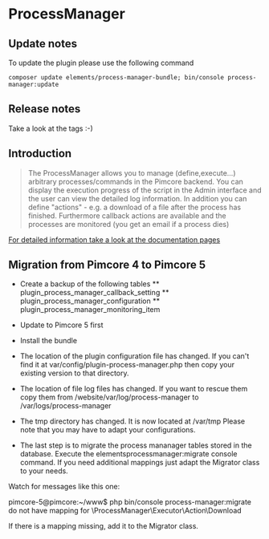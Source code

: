 # ProcessManager

## Update notes

To update the plugin please use the following command
```
composer update elements/process-manager-bundle; bin/console process-manager:update
```

## Release notes
Take a look at the tags :-)

## Introduction

> The ProcessManager allows you to manage (define,execute...) arbitrary processes/commands in the Pimcore backend. 
You can display the execution progress of the script in the Admin interface and the user can view the detailed log information. 
In addition you can define "actions" - e.g.  a download of a file after the process has finished. Furthermore callback actions 
are available and the processes are monitored (you get an email if a process dies)


[For detailed information take a look at the documentation pages](./doc/01_ProcessManager.md)


## Migration from Pimcore 4 to Pimcore 5

* Create a backup of the following tables
** plugin_process_manager_callback_setting
** plugin_process_manager_configuration
** plugin_process_manager_monitoring_item
* Update to Pimcore 5 first
* Install the bundle
* The location of the plugin configuration file has changed.
If you can't find it at var/config/plugin-process-manager.php then copy your existing version to that directory.

* The location of file log files has changed. If you want to rescue them copy them from
/website/var/log/process-manager to /var/logs/process-manager

* The tmp directory has changed. It is now located at /var/tmp
Please note that you may have to adapt your configurations.
 
* The last step is to migrate the process mananager tables stored in the database.
Execute the elementsprocessmanager:migrate console command. If you need additional mappings just adapt the Migrator class to your needs.

Watch for messages like this one:

pimcore-5@pimcore:~/www$ php bin/console process-manager:migrate
do not have mapping for \ProcessManager\Executor\Action\Download

If there is a mapping missing, add it to the Migrator class.

